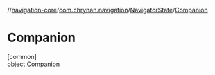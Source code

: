 //[navigation-core](../../../../index.md)/[com.chrynan.navigation](../../index.md)/[NavigatorState](../index.md)/[Companion](index.md)

# Companion

[common]\
object [Companion](index.md)
